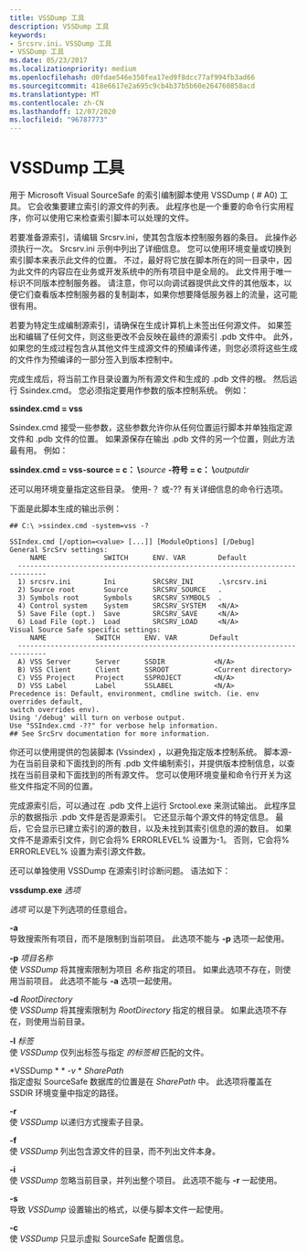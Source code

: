```yaml
---
title: VSSDump 工具
description: VSSDump 工具
keywords:
- Srcsrv.ini，VSSDump 工具
- VSSDump 工具
ms.date: 05/23/2017
ms.localizationpriority: medium
ms.openlocfilehash: d0fdae546e350fea17ed9f8dcc77af994fb3ad66
ms.sourcegitcommit: 418e6617e2a695c9cb4b37b5b60e264760858acd
ms.translationtype: MT
ms.contentlocale: zh-CN
ms.lasthandoff: 12/07/2020
ms.locfileid: "96787773"
---
```

# <a name="the-vssdump-tool"></a>VSSDump 工具


用于 Microsoft Visual SourceSafe 的索引编制脚本使用 VSSDump ( # A0) 工具。 它会收集要建立索引的源文件的列表。 此程序也是一个重要的命令行实用程序，你可以使用它来检查索引脚本可以处理的文件。

若要准备源索引，请编辑 Srcsrv.ini，使其包含版本控制服务器的条目。 此操作必须执行一次。 Srcsrv.ini 示例中列出了详细信息。 您可以使用环境变量或切换到索引脚本来表示此文件的位置。 不过，最好将它放在脚本所在的同一目录中，因为此文件的内容应在业务或开发系统中的所有项目中是全局的。 此文件用于唯一标识不同版本控制服务器。 请注意，你可以向调试器提供此文件的其他版本，以便它们查看版本控制服务器的复制副本，如果你想要降低服务器上的流量，这可能很有用。

若要为特定生成编制源索引，请确保在生成计算机上未签出任何源文件。 如果签出和编辑了任何文件，则这些更改不会反映在最终的源索引 .pdb 文件中。 此外，如果您的生成过程包含从其他文件生成源文件的预编译传递，则您必须将这些生成的文件作为预编译的一部分签入到版本控制中。

完成生成后，将当前工作目录设置为所有源文件和生成的 .pdb 文件的根。 然后运行 Ssindex.cmd。 您必须指定要用作参数的版本控制系统。 例如：

**ssindex.cmd = vss**

Ssindex.cmd 接受一些参数，这些参数允许你从任何位置运行脚本并单独指定源文件和 .pdb 文件的位置。 如果源保存在输出 .pdb 文件的另一个位置，则此方法最有用。 例如：

**ssindex.cmd = vss-source = c： \\**<em>source</em> **-符号 = c： \\**<em>outputdir</em>

还可以用环境变量指定这些目录。 使用-？ 或-?? 有关详细信息的命令行选项。

下面是此脚本生成的输出示例：

```console
## C:\ >ssindex.cmd -system=vss -?

SSIndex.cmd [/option=<value> [...]] [ModuleOptions] [/Debug]
General SrcSrv settings:
     NAME              SWITCH      ENV. VAR        Default
  -----------------------------------------------------------------------------
  1) srcsrv.ini        Ini         SRCSRV_INI      .\srcsrv.ini
  2) Source root       Source      SRCSRV_SOURCE   .
  3) Symbols root      Symbols     SRCSRV_SYMBOLS  .
  4) Control system    System      SRCSRV_SYSTEM   <N/A>
  5) Save File (opt.)  Save        SRCSRV_SAVE     <N/A>
  6) Load File (opt.)  Load        SRCSRV_LOAD     <N/A>
Visual Source Safe specific settings:
     NAME            SWITCH      ENV. VAR        Default
  -----------------------------------------------------------------------------
  A) VSS Server      Server      SSDIR            <N/A>
  B) VSS Client      Client      SSROOT           <Current directory>
  C) VSS Project     Project     SSPROJECT        <N/A>
  D) VSS Label       Label       SSLABEL          <N/A>
Precedence is: Default, environment, cmdline switch. (ie. env overrides default,
switch overrides env).
Using '/debug' will turn on verbose output.
Use "SSIndex.cmd -??" for verbose help information.
## See SrcSrv documentation for more information.
```

你还可以使用提供的包装脚本 (Vssindex) ，以避免指定版本控制系统。 脚本源-为在当前目录和下面找到的所有 .pdb 文件编制索引，并提供版本控制信息，以查找在当前目录和下面找到的所有源文件。 您可以使用环境变量和命令行开关为这些文件指定不同的位置。

完成源索引后，可以通过在 .pdb 文件上运行 Srctool.exe 来测试输出。 此程序显示的数据指示 .pdb 文件是否是源索引。 它还显示每个源文件的特定信息。 最后，它会显示已建立索引的源的数目，以及未找到其索引信息的源的数目。 如果文件不是源索引文件，则它会将% ERRORLEVEL% 设置为-1。 否则，它会将% ERRORLEVEL% 设置为索引源文件数。

还可以单独使用 VSSDump 在源索引时诊断问题。 语法如下：

**vssdump.exe** *选项*

*选项* 可以是下列选项的任意组合。

<span id="-a"></span><span id="-A"></span>**-a**  
导致搜索所有项目，而不是限制到当前项目。 此选项不能与 **-p** 选项一起使用。

<span id="-p_ProjectName"></span><span id="-p_projectname"></span><span id="-P_PROJECTNAME"></span>**-p** *项目名称*  
使 *VSSDump* 将其搜索限制为项目 *名称* 指定的项目。 如果此选项不存在，则使用当前项目。 此选项不能与 **-a** 选项一起使用。

<span id="-d_RootDirectory"></span><span id="-d_rootdirectory"></span><span id="-D_ROOTDIRECTORY"></span>**-d** *RootDirectory*  
使 *VSSDump* 将其搜索限制为 *RootDirectory* 指定的根目录。 如果此选项不存在，则使用当前目录。

<span id="-l_Label"></span><span id="-l_label"></span><span id="-L_LABEL"></span>**-l** *标签*  
使 *VSSDump* 仅列出标签与指定 *的标签相* 匹配的文件。

<span id="VSSDump-v_SharePath"></span><span id="vssdump-v_sharepath"></span><span id="VSSDUMP-V_SHAREPATH"></span>*VSSDump * * *-v* * *SharePath*  
指定虚拟 SourceSafe 数据库的位置是在 *SharePath* 中。 此选项将覆盖在 SSDIR 环境变量中指定的路径。

<span id="-r"></span><span id="-R"></span>**-r**  
使 *VSSDump* 以递归方式搜索子目录。

<span id="-f"></span><span id="-F"></span>**-f**  
使 *VSSDump* 列出包含源文件的目录，而不列出文件本身。

<span id="-i"></span><span id="-I"></span>**-i**  
使 *VSSDump* 忽略当前目录，并列出整个项目。 此选项不能与 **-r** 一起使用。

<span id="-s"></span><span id="-S"></span>**-s**  
导致 *VSSDump* 设置输出的格式，以便与脚本文件一起使用。

<span id="-c"></span><span id="-C"></span>**-c**  
使 *VSSDump* 只显示虚拟 SourceSafe 配置信息。









